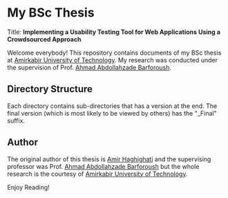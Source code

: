 # My BSc Thesis

Title: <b>Implementing a Usability Testing Tool for Web Applications Using a Crowdsourced Approach</b>

Welcome everybody! This repository contains documents of my BSc thesis at [Amirkabir University of Technology](http://aut.ac.ir). My research was conducted under the supervision of Prof. [Ahmad Abdollahzade Barforoush](http://ceit.aut.ac.ir/~ahmad/).

## Directory Structure
Each directory contains sub-directories that has a version at the end. The final version (which is most likely to be viewed by others) has the "_Final" suffix.

## Author
The original author of this thesis is [Amir Haghighati](www.github.com/anewage) and the supervising professor was Prof. [Ahmad Abdollahzade Barforoush](http://ceit.aut.ac.ir/~ahmad/) but the whole research is the courtesy of [Amirkabir University of Technology](http://aut.ac.ir).

Enjoy Reading!